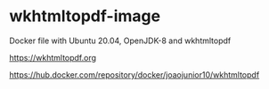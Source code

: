 # wkhtmltopdf-image
Docker file with Ubuntu 20.04, OpenJDK-8 and wkhtmltopdf

https://wkhtmltopdf.org

https://hub.docker.com/repository/docker/joaojunior10/wkhtmltopdf
